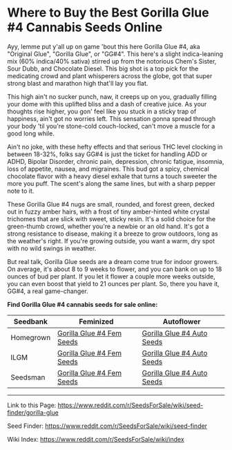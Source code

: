 # Where to Buy the Best Gorilla Glue #4 Cannabis Seeds Online

Ayy, lemme put y'all up on game 'bout this here Gorilla Glue #4, aka "Original Glue", "Gorilla Glue", or "GG#4". This here's a slight indica-leaning mix (60% indica/40% sativa) stirred up from the notorious Chem's Sister, Sour Dubb, and Chocolate Diesel. This big shot is a top pick for the medicating crowd and plant whisperers across the globe, got that super strong blast and marathon high that'll lay you flat.

This high ain't no sucker punch, naw, it creeps up on you, gradually filling your dome with this uplifted bliss and a dash of creative juice. As your thoughts rise higher, you gon' feel like you stuck in a sticky trap of happiness, ain't got no worries left. This sensation gonna spread through your body 'til you're stone-cold couch-locked, can't move a muscle for a good long while.

Ain't no joke, with these hefty effects and that serious THC level clocking in between 18-32%, folks say GG#4 is just the ticket for handling ADD or ADHD, Bipolar Disorder, chronic pain, depression, chronic fatigue, insomnia, loss of appetite, nausea, and migraines. This bud got a spicy, chemical chocolate flavor with a heavy diesel exhale that turns a touch sweeter the more you puff. The scent's along the same lines, but with a sharp pepper note to it.

These Gorilla Glue #4 nugs are small, rounded, and forest green, decked out in fuzzy amber hairs, with a frost of tiny amber-hinted white crystal trichomes that are slick with sweet, sticky resin. It's a solid choice for the green-thumb crowd, whether you're a newbie or an old hand. It's got a strong resistance to disease, making it a breeze to grow outdoors, long as the weather's right. If you're growing outside, you want a warm, dry spot with no wild swings in weather.

But real talk, Gorilla Glue seeds are a dream come true for indoor growers. On average, it's about 8 to 9 weeks to flower, and you can bank on up to 18 ounces of bud per plant. If you let it flower a couple more weeks outside, you can even boost that yield to 21 ounces per plant. So, there you have it, GG#4, a real game-changer.

**Find Gorilla Glue #4 cannabis seeds for sale online:**

| Seedbank  | Feminized | Autoflower |
|-----------|-----------|------------|
| Homegrown | [Gorilla Glue #4 Fem Seeds](https://homegrowncannabisco.com/products/gorilla-glue-4-feminized-marijuana-seeds?a_aid=sale) | [Gorilla Glue #4 Auto Seeds](https://homegrowncannabisco.com/products/gorilla-glue-4-autoflower-marijuana-seeds?a_aid=sale) |
| ILGM      | [Gorilla Glue #4 Fem Seeds](https://ilgm.com/products/gorilla-glue-feminized-seeds?aff=2191) | [Gorilla Glue #4 Auto Seeds](https://ilgm.com/products/gorilla-glue-autoflower-seeds?aff=2191) |
| Seedsman  | [Gorilla Glue #4 Fem Seeds](https://www.seedsman.com/gorilla-glue-4-feminised-seeds-blimburn-seedsblim-gg4?a_aid=56f632ea3916c) | [Gorilla Glue #4 Auto Seeds](https://www.seedsman.com/gorilla-glue-autoflowering-feminised-seeds?a_aid=56f632ea3916c) |

___

Link to this Page: https://www.reddit.com/r/SeedsForSale/wiki/seed-finder/gorilla-glue

Seed Finder: https://www.reddit.com/r/SeedsForSale/wiki/seed-finder

Wiki Index: https://www.reddit.com/r/SeedsForSale/wiki/index
